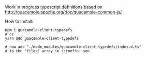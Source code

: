 Work in progress typescript definitions based on http://guacamole.apache.org/doc/guacamole-common-js/

How to install:

```
npm i guacamole-client-typedefs
# or
yarn add guacamole-client-typedefs

# now add "./node_modules/guacamole-client-typedefs/index.d.ts"
# to the "files" array in tsconfig.json
```
